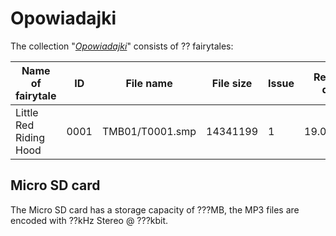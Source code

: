 # Opowiadajki

The collection "[*Opowiadajki*](https://opowiadajki.pl/)" consists of ?? fairytales:

Name of fairytale | ID | File name | File size | Issue | Release date | Spine Index | .mct
--- | --- | --- | --- | --- | --- | --- | ---
Little Red Riding Hood | 0001 | TMB01/T0001.smp | 14341199 | 1 | 19.08.2020 | 2 | [TMB01_T0001.mct](../nfc/TMB01_T0001.mct)

## Micro SD card

The Micro SD card has a storage capacity of ???MB, the MP3 files are encoded with ??kHz Stereo @ ???kbit.